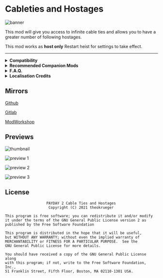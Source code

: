 # Cableties and Hostages

![banner](https://github.com/theokrueger-mods/pd2-cableties-hostages/raw/master/img/banner.png)

This mod will give you access to infinite cable ties and allows you to have a greater number of following hostages. 

This mod works as **host only**
Restart heist for settings to take effect.

----

<details>
  <summary><b>Compatibility</b></summary>
  I have no idea. If you encounter incompatibilities please provide evidence / examples in the comments.
</details>

<details>
  <summary><b>Recommended Companion Mods</b></summary>

**[Hostage Pathing Fix by Schmuddel](https://modworkshop.net/mod/16753)**
To make hostages actually come to you, reducing hostage management frustration

**[Moveable Intimidated Cop by TdlQ](https://pd2mods.z77.fr/moveable_intimidated_cop.html)**
To better accommodate pacifist stealth runs

</details>

<details>
  <summary><b>F.A.Q.</b></summary>

**Q: Will this mark me as a cheater?**
  
A: No, it will not.

**Q: Can this work if I'm not hosting?**
  
A: This mod does not work if you aren't hosting.

**Q: Why did you make this mod if alternatives exist**
  
A: This mod provides customizability and an all-in-one 'solution' to the unnecessary challenge of clean gameplay

</details>

<details>
  <summary><b>Localisation Credits</b></summary>

**English**
  
* [mercu (me)](https://modworkshop.net/user/84118)

Please submit localisations!
</details>

## Mirrors
[Github](https://github.com/theokrueger-mods/pd2-cableties-hostages)

[Gitlab](https://gitlab.com/theokrueger-mods/pd2-cableties-hostages)

[ModWorkshop](https://modworkshop.net/mod/31101)

## Previews

![thumbnail](https://github.com/theokrueger-mods/pd2-cableties-hostages/raw/master/img/thumbnail.gif)

![preview 1](https://github.com/theokrueger-mods/pd2-cableties-hostages/raw/master/img/prev1.jpg)

![preview 2](https://github.com/theokrueger-mods/pd2-cableties-hostages/raw/master/img/prev2.jpg)

![preview 3](https://github.com/theokrueger-mods/pd2-cableties-hostages/raw/master/img/prev3.jpg)

## License

```
                   PAYDAY 2 Cable Ties and Hostages
                    Copyright (C) 2021 theokrueger

This program is free software; you can redistribute it and/or modify
it under the terms of the GNU General Public License version 2 as
published by the Free Software Foundation

This program is distributed in the hope that it will be useful,
but WITHOUT ANY WARRANTY; without even the implied warranty of
MERCHANTABILITY or FITNESS FOR A PARTICULAR PURPOSE.  See the
GNU General Public License for more details.

You should have received a copy of the GNU General Public License along
with this program; if not, write to the Free Software Foundation, Inc.,
51 Franklin Street, Fifth Floor, Boston, MA 02110-1301 USA.
```
